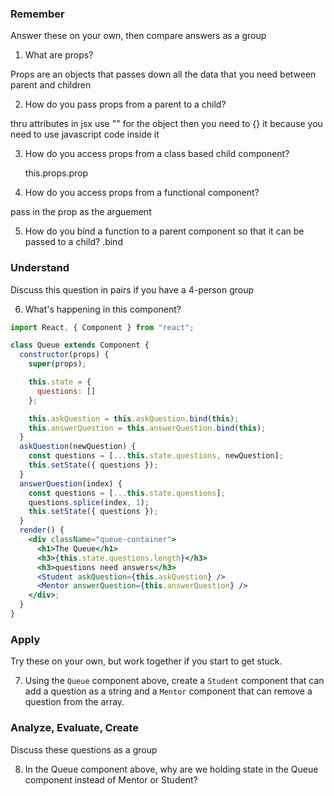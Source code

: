 ### Remember

Answer these on your own, then compare answers as a group

1.  What are props?
  
  Props are an objects that passes down all the data that you need between parent and children

2.  How do you pass props from a parent to a child?

  thru attributes in jsx use "<inportedFileHere classnamething={doSomethingHere}>" for the object then you need to {} it because you need to use javascript code inside it  

3.  How do you access props from a class based child component?

    this.props.prop

4.  How do you access props from a functional component?

  pass in the prop as the arguement

5.  How do you bind a function to a parent component so that it can be passed to a child?
    .bind
### Understand

Discuss this question in pairs if you have a 4-person group

6.  What's happening in this component?

```jsx
import React, { Component } from "react";

class Queue extends Component {
  constructor(props) {
    super(props);

    this.state = {
      questions: []
    };

    this.askQuestion = this.askQuestion.bind(this);
    this.answerQuestion = this.answerQuestion.bind(this);
  }
  askQuestion(newQuestion) {
    const questions = [...this.state.questions, newQuestion];
    this.setState({ questions });
  }
  answerQuestion(index) {
    const questions = [...this.state.questions];
    questions.splice(index, 1);
    this.setState({ questions });
  }
  render() {
    <div className="queue-container">
      <h1>The Queue</h1>
      <h3>{this.state.questions.length}</h3>
      <h3>questions need answers</h3>
      <Student askQuestion={this.askQuestion} />
      <Mentor answerQuestion={this.answerQuestion} />
    </div>;
  }
}
```

### Apply

Try these on your own, but work together if you start to get stuck.

7.  Using the `Queue` component above, create a `Student` component that can add a question as a string and a `Mentor` component that can remove a question from the array.

### Analyze, Evaluate, Create

Discuss these questions as a group

8.  In the Queue component above, why are we holding state in the Queue component instead of Mentor or Student?
